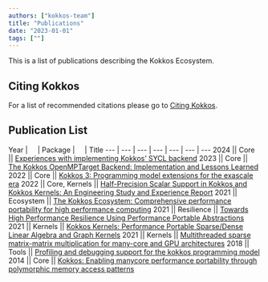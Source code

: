 ```yaml
---
authors: ["kokkos-team"]
title: "Publications"
date: "2023-01-01"
tags: [""]
---
```


This is a list of publications describing the Kokkos Ecosystem.

## Citing Kokkos

For a list of recommended citations please go to [Citing Kokkos](https://kokkos.org/citing-kokkos).

## Publication List

Year | &nbsp; &nbsp; | Package | &nbsp; &nbsp; | Title
--- | --- | --- | --- | --- | --- | ---
2024 || Core || [Experiences with implementing Kokkos’ SYCL backend](https://doi.org/10.1109/MCSE.2021.3098509)
2023 || Core || [The Kokkos OpenMPTarget Backend: Implementation and Lessons Learned](https://www.doi.org/10.1007/978-3-031-40744-4_7)
2022 || Core || [Kokkos 3: Programming model extensions for the exascale era](https://doi.ieeecomputersociety.org/10.1109/TPDS.2021.3097283)
2022 || Core, Kernels || [Half-Precision Scalar Support in Kokkos and Kokkos Kernels: An Engineering Study and Experience Report](https://doi.org/10.1109/eScience55777.2022.00095)
2021 || Ecosystem || [The Kokkos Ecosystem: Comprehensive performance portability for high performance computing](https://doi.org/10.1109/MCSE.2021.3098509)
2021 || Resilience || [Towards High Performance Resilience Using Performance Portable Abstractions](https://doi.org/10.1007/978-3-030-85665-6_28)
2021 || Kernels || [Kokkos Kernels: Performance Portable Sparse/Dense Linear Algebra and Graph Kernels](https://doi.org/10.48550/arXiv.2103.11991)
2021 || Kernels || [Multithreaded sparse matrix-matrix multiplication for many-core and GPU architectures](https://doi.org/10.1016/j.parco.2018.06.009)
2018 || Tools || [Profiling and debugging support for the kokkos programming model](https://doi.org/10.1007/978-3-030-02465-9_53)
2014 || Core || [Kokkos: Enabling manycore performance portability through polymorphic memory access patterns](https://doi.org/10.1016/j.jpdc.2014.07.003)
